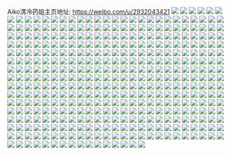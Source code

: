 Aiko清冷药姐主页地址: https://weibo.com/u/2932043421 
![](https://wx4.sinaimg.cn/mw2000/aec36e9dgy1h8s4ilbsqoj21sc2dskjl.jpg) 
![](https://wx4.sinaimg.cn/mw2000/aec36e9dgy1h8ps9ouag6j21sa2drhdu.jpg) 
![](https://wx4.sinaimg.cn/mw2000/aec36e9dgy1h8ps9psqv7j21sc2dsx6p.jpg) 
![](https://wx4.sinaimg.cn/mw2000/aec36e9dgy1h8ps9nc9ssj21wb2o04qr.jpg) 
![](https://wx4.sinaimg.cn/mw2000/aec36e9dgy1h8n1p3twzoj22c0340npe.jpg) 
![](https://wx4.sinaimg.cn/mw2000/aec36e9dgy1h8n1p7eux5j21ur2age82.jpg) 
![](https://wx4.sinaimg.cn/mw2000/aec36e9dgy1h8n1pb86t1j23402c01l1.jpg) 
![](https://wx4.sinaimg.cn/mw2000/aec36e9dgy1h8n1pct5vlj21sc2dsb29.jpg) 
![](https://wx4.sinaimg.cn/mw2000/aec36e9dgy1h8n1peg4q4j218t11wdyo.jpg) 
![](https://wx4.sinaimg.cn/mw2000/aec36e9dgy1h8n1p294qnj230n2c0x6r.jpg) 
![](https://wx4.sinaimg.cn/mw2000/aec36e9dgy1h8its49s6mj22062o8qv6.jpg) 
![](https://wx4.sinaimg.cn/mw2000/aec36e9dgy1h8itrxuomhj21sc2dsnpd.jpg) 
![](https://wx4.sinaimg.cn/mw2000/aec36e9dgy1h8itsaxa12j22by21db29.jpg) 
![](https://wx4.sinaimg.cn/mw2000/aec36e9dgy1h8its6s62gj20zt15bqgy.jpg) 
![](https://wx4.sinaimg.cn/mw2000/aec36e9dgy1h8itrtupacj21xj2e4npd.jpg) 
![](https://wx4.sinaimg.cn/mw2000/aec36e9dgy1h8its7j4k4j20zu0wan45.jpg) 
![](https://wx4.sinaimg.cn/mw2000/aec36e9dgy1h8ezkul1sgj20uq0u011i.jpg) 
![](https://wx4.sinaimg.cn/mw2000/aec36e9dgy1h8ezkq29z0j223v2t6kjl.jpg) 
![](https://wx4.sinaimg.cn/mw2000/aec36e9dgy1h8ezktohtoj21z42mue81.jpg) 
![](https://wx4.sinaimg.cn/mw2000/aec36e9dgy1h8ezku0p0yj20us0u0q4n.jpg) 
![](https://wx4.sinaimg.cn/mw2000/aec36e9dgy1h8ezko6eusj228q2zmx6q.jpg) 
![](https://wx4.sinaimg.cn/mw2000/aec36e9dgy1h8d3v05soij21jg24bx6p.jpg) 
![](https://wx4.sinaimg.cn/mw2000/aec36e9dgy1h8d3v6au6nj21y32iwb2a.jpg) 
![](https://wx4.sinaimg.cn/mw2000/aec36e9dgy1h8d4efwmmpj20u00xvdsp.jpg) 
![](https://wx4.sinaimg.cn/mw2000/aec36e9dgy1h8d502uj5oj21sa1w7e81.jpg) 
![](https://wx4.sinaimg.cn/mw2000/aec36e9dgy1h8d405sn65j223m2sue83.jpg) 
![](https://wx4.sinaimg.cn/mw2000/aec36e9dgy1h8d3vi07hkj224f2arnov.jpg) 
![](https://wx4.sinaimg.cn/mw2000/aec36e9dgy1h8d4lhpt1kj20u00xv155.jpg) 
![](https://wx4.sinaimg.cn/mw2000/aec36e9dgy1h8d3vn1or6j22132pgx6q.jpg) 
![](https://wx4.sinaimg.cn/mw2000/aec36e9dgy1h8d3vbpwqcj21na28zqv6.jpg) 
![](https://wx4.sinaimg.cn/mw2000/aec36e9dgy1h8ba5txc3pj226q2wz4qr.jpg) 
![](https://wx4.sinaimg.cn/mw2000/aec36e9dgy1h8ba690zg0j22c0340e84.jpg) 
![](https://wx4.sinaimg.cn/mw2000/aec36e9dgy1h8ba510fkzj228l33z4qq.jpg) 
![](https://wx4.sinaimg.cn/mw2000/aec36e9dgy1h8ba54ew3ij226d2whu0y.jpg) 
![](https://wx4.sinaimg.cn/mw2000/aec36e9dgy1h8ba6cb27rj20zu18fgzl.jpg) 
![](https://wx4.sinaimg.cn/mw2000/aec36e9dgy1h8ba5dvn2wj226h2wnb2b.jpg) 
![](https://wx4.sinaimg.cn/mw2000/aec36e9dgy1h8ba5muchnj22542uub2c.jpg) 
![](https://wx4.sinaimg.cn/mw2000/aec36e9dgy1h8ba6aj5z5j21n54pib29.jpg) 
![](https://wx4.sinaimg.cn/mw2000/aec36e9dgy1h8ba6cpqu8j20wf0qudot.jpg) 
![](https://wx4.sinaimg.cn/mw2000/aec36e9dgy1h7zrkwonzpj22c03404qr.jpg) 
![](https://wx4.sinaimg.cn/mw2000/aec36e9dgy1h7zrktcbb9j22662ptnpf.jpg) 
![](https://wx4.sinaimg.cn/mw2000/aec36e9dgy1h7zrkprcdtj226g2wmu0y.jpg) 
![](https://wx4.sinaimg.cn/mw2000/aec36e9dgy1h7zrkv8oluj22612n8npe.jpg) 
![](https://wx4.sinaimg.cn/mw2000/aec36e9dgy1h7zrkrl9p5j21sc2ds4qq.jpg) 
![](https://wx4.sinaimg.cn/mw2000/aec36e9dgy1h7zrkoam60j22632w4u0y.jpg) 
![](https://wx4.sinaimg.cn/mw2000/aec36e9dgy1h7zrkyxj9rj20u00yfgsy.jpg) 
![](https://wx4.sinaimg.cn/mw2000/aec36e9dgy1h7zrklp522j22c0340hdv.jpg) 
![](https://wx4.sinaimg.cn/mw2000/aec36e9dly1h7u5edj8bcj20pr0pj795.jpg) 
![](https://wx4.sinaimg.cn/mw2000/aec36e9dly1h7u5cjfpgfj227f2xw1ky.jpg) 
![](https://wx4.sinaimg.cn/mw2000/aec36e9dly1h7u5d2iuh6j216o1kw7qi.jpg) 
![](https://wx4.sinaimg.cn/mw2000/aec36e9dly1h7u5d0acqkj21be1y9hdt.jpg) 
![](https://wx4.sinaimg.cn/mw2000/aec36e9dly1h7u5d4q1fkj21jt2rmkjl.jpg) 
![](https://wx4.sinaimg.cn/mw2000/aec36e9dly1h7u5cubnkvj223o3404qr.jpg) 
![](https://wx4.sinaimg.cn/mw2000/aec36e9dly1h7u5eimhy3j20xb15f7cp.jpg) 
![](https://wx4.sinaimg.cn/mw2000/aec36e9dly1h7u5cg12x3j20zu15edsv.jpg) 
![](https://wx4.sinaimg.cn/mw2000/aec36e9dgy1h7s6olb9rkj22202qox6p.jpg) 
![](https://wx4.sinaimg.cn/mw2000/aec36e9dgy1h7ic4c69g7j21hm1pthdt.jpg) 
![](https://wx4.sinaimg.cn/mw2000/aec36e9dgy1h7ic4ssjr2j20u0113n54.jpg) 
![](https://wx4.sinaimg.cn/mw2000/aec36e9dgy1h7ic3dzoyjj21ut2q8x6q.jpg) 
![](https://wx4.sinaimg.cn/mw2000/aec36e9dgy1h7ic3q8kukj224z2x1kjo.jpg) 
![](https://wx4.sinaimg.cn/mw2000/aec36e9dgy1h7ic3xl8nlj221h290kjm.jpg) 
![](https://wx4.sinaimg.cn/mw2000/aec36e9dgy1h7ic45drr4j21nm284npd.jpg) 
![](https://wx4.sinaimg.cn/mw2000/aec36e9dgy1h7ic4v6za5j20u00rsn7n.jpg) 
![](https://wx4.sinaimg.cn/mw2000/aec36e9dgy1h7ic4ykfoqj20u00tn4bj.jpg) 
![](https://wx4.sinaimg.cn/mw2000/aec36e9dgy1h7ic4walpdj20u00tothm.jpg) 
![](https://wx4.sinaimg.cn/mw2000/aec36e9dgy1h7fb4cser0j219n1kwnly.jpg) 
![](https://wx4.sinaimg.cn/mw2000/aec36e9dgy1h7fb4dqy93j21sc2dskb7.jpg) 
![](https://wx4.sinaimg.cn/mw2000/aec36e9dgy1h7fcapd0u7j22hq1vyb29.jpg) 
![](https://wx4.sinaimg.cn/mw2000/aec36e9dgy1h7fb4bz1g6j21kw1kwaua.jpg) 
![](https://wx4.sinaimg.cn/mw2000/aec36e9dgy1h7dqc9m3g5j22c0340u0y.jpg) 
![](https://wx4.sinaimg.cn/mw2000/aec36e9dgy1h7aayrwzwaj216n1kwx3f.jpg) 
![](https://wx4.sinaimg.cn/mw2000/aec36e9dgy1h7aaz559puj20rj0vwtcu.jpg) 
![](https://wx4.sinaimg.cn/mw2000/aec36e9dgy1h7aaypp6fbj22vm25pqv7.jpg) 
![](https://wx4.sinaimg.cn/mw2000/aec36e9dgy1h7aaz1wbtcj22ta1ble81.jpg) 
![](https://wx4.sinaimg.cn/mw2000/aec36e9dgy1h7aaz0scprj22362s84qq.jpg) 
![](https://wx4.sinaimg.cn/mw2000/aec36e9dgy1h7aaz5lgn4j20u00yowfo.jpg) 
![](https://wx4.sinaimg.cn/mw2000/aec36e9dly1h73dwaxc4tj21zx2nwkjn.jpg) 
![](https://wx4.sinaimg.cn/mw2000/aec36e9dly1h73dw3w0d9j217q1uunjg.jpg) 
![](https://wx4.sinaimg.cn/mw2000/aec36e9dly1h73dwh1m38j2236236afm.jpg) 
![](https://wx4.sinaimg.cn/mw2000/aec36e9dly1h73dwdepg7j21vg2lb4qq.jpg) 
![](https://wx4.sinaimg.cn/mw2000/aec36e9dly1h73e3r8a11j212c1cvqgt.jpg) 
![](https://wx4.sinaimg.cn/mw2000/aec36e9dly1h73e3s9jtvj21i02ao43d.jpg) 
![](https://wx4.sinaimg.cn/mw2000/aec36e9dly1h6wixku2fyj214s1kvgqp.jpg) 
![](https://wx4.sinaimg.cn/mw2000/aec36e9dly1h6wixlmryij21sc2dsq8i.jpg) 
![](https://wx4.sinaimg.cn/mw2000/aec36e9dly1h6wixtoa4qj20zu1827jo.jpg) 
![](https://wx4.sinaimg.cn/mw2000/aec36e9dly1h6wixjtr0mj227r2yd4qr.jpg) 
![](https://wx4.sinaimg.cn/mw2000/aec36e9dly1h6wixqpv7cj21r22h9kjl.jpg) 
![](https://wx4.sinaimg.cn/mw2000/aec36e9dly1h6ulrdju30j21ll2gx7kt.jpg) 
![](https://wx4.sinaimg.cn/mw2000/aec36e9dly1h6ulwcvzi0j20u0116wr3.jpg) 
![](https://wx4.sinaimg.cn/mw2000/aec36e9dly1h6ulrt276ej20tz0t9gvk.jpg) 
![](https://wx4.sinaimg.cn/mw2000/aec36e9dly1h6unqqp3dwj21f41vqkjl.jpg) 
![](https://wx4.sinaimg.cn/mw2000/aec36e9dly1h6rwcyseg1j21vc228b29.jpg) 
![](https://wx4.sinaimg.cn/mw2000/aec36e9dly1h6rwau6qnkj220c2ojdt4.jpg) 
![](https://wx4.sinaimg.cn/mw2000/aec36e9dgy1h6rthwp89yj21mb25xn7d.jpg) 
![](https://wx4.sinaimg.cn/mw2000/aec36e9dgy1h6ruxf9ui6j22402tcx6q.jpg) 
![](https://wx4.sinaimg.cn/mw2000/aec36e9dly1h6rwpjlr4ej20zt1b67fc.jpg) 
![](https://wx4.sinaimg.cn/mw2000/aec36e9dly1h6rwanm9haj22bz33z1ky.jpg) 
![](https://wx4.sinaimg.cn/mw2000/aec36e9dly1h6rwrcwpcjj20u01184dw.jpg) 
![](https://wx4.sinaimg.cn/mw2000/aec36e9dgy1h6li6ut8bbj21wg2bbb29.jpg) 
![](https://wx4.sinaimg.cn/mw2000/aec36e9dgy1h6li6yt3d7j216o1kwgo8.jpg) 
![](https://wx4.sinaimg.cn/mw2000/aec36e9dgy1h6li6pi8t6j22442v37wi.jpg) 
![](https://wx4.sinaimg.cn/mw2000/aec36e9dgy1h6li6kz9d7j22c0340qv5.jpg) 
![](https://wx4.sinaimg.cn/mw2000/aec36e9dgy1h6li6xh72oj216o1kwq4w.jpg) 
![](https://wx4.sinaimg.cn/mw2000/aec36e9dgy1h6li6me2ytj216o1kw4qp.jpg) 
![](https://wx4.sinaimg.cn/mw2000/aec36e9dgy1h6li6ti5lyj22c0340hdu.jpg) 
![](https://wx4.sinaimg.cn/mw2000/aec36e9dgy1h6cstk5wm0j21zk33yqv6.jpg) 
![](https://wx4.sinaimg.cn/mw2000/aec36e9dgy1h6csuo7jbjj20zo0zddi2.jpg) 
![](https://wx4.sinaimg.cn/mw2000/aec36e9dgy1h6cstm1wp8j20zn1b3tbq.jpg) 
![](https://wx4.sinaimg.cn/mw2000/aec36e9dgy1h6csumu8u4j20zo0zfq4a.jpg) 
![](https://wx4.sinaimg.cn/mw2000/aec36e9dgy1h6csthiznzj22bz2bze82.jpg) 
![](https://wx4.sinaimg.cn/mw2000/aec36e9dgy1h6csunj2s6j20zo18bjug.jpg) 
![](https://wx4.sinaimg.cn/mw2000/aec36e9dgy1h6b7nl9n66j215o1edqv5.jpg) 
![](https://wx4.sinaimg.cn/mw2000/aec36e9dgy1h6b7npb9ifj21df2a8h7s.jpg) 
![](https://wx4.sinaimg.cn/mw2000/aec36e9dgy1h6b7n6wvizj21sb2dr4qp.jpg) 
![](https://wx4.sinaimg.cn/mw2000/aec36e9dgy1h6b7nus2ltj20u011djub.jpg) 
![](https://wx4.sinaimg.cn/mw2000/aec36e9dgy1h6b7n3gvf3j21kw16nb29.jpg) 
![](https://wx4.sinaimg.cn/mw2000/aec36e9dgy1h6b7nb0exnj21r123idms.jpg) 
![](https://wx4.sinaimg.cn/mw2000/aec36e9dgy1h61dqbeeg4j21cr2cugqz.jpg) 
![](https://wx4.sinaimg.cn/mw2000/aec36e9dgy1h61dqim1u4j22zv28w1kz.jpg) 
![](https://wx4.sinaimg.cn/mw2000/aec36e9dgy1h61dqvuehzj22c0340k2e.jpg) 
![](https://wx4.sinaimg.cn/mw2000/aec36e9dgy1h61dqpaqo8j220t2p3npe.jpg) 
![](https://wx4.sinaimg.cn/mw2000/aec36e9dgy1h61dqfz7yej21cr1crjtn.jpg) 
![](https://wx4.sinaimg.cn/mw2000/aec36e9dgy1h61dr0eqsnj20zo1auwik.jpg) 
![](https://wx4.sinaimg.cn/mw2000/aec36e9dgy1h61dqmezypj233t1t1u0y.jpg) 
![](https://wx4.sinaimg.cn/mw2000/aec36e9dgy1h61dqz8wbdj22c0340e84.jpg) 
![](https://wx4.sinaimg.cn/mw2000/aec36e9dgy1h5vhyad7dbj21s921me81.jpg) 
![](https://wx4.sinaimg.cn/mw2000/aec36e9dgy1h5vhy51vd4j21s91w5dkg.jpg) 
![](https://wx4.sinaimg.cn/mw2000/aec36e9dgy1h5uo9hyjfqj22a633tqva.jpg) 
![](https://wx4.sinaimg.cn/mw2000/aec36e9dgy1h5uooqo3phj20u00yejt0.jpg) 
![](https://wx4.sinaimg.cn/mw2000/aec36e9dgy1h5uo8x7aswj220i2opx6p.jpg) 
![](https://wx4.sinaimg.cn/mw2000/aec36e9dgy1h5uo8vywzsj213v1jekax.jpg) 
![](https://wx4.sinaimg.cn/mw2000/aec36e9dgy1h5uo9bdk26j22c02ot7wi.jpg) 
![](https://wx4.sinaimg.cn/mw2000/aec36e9dgy1h5uo980jh1j222433r4qp.jpg) 
![](https://wx4.sinaimg.cn/mw2000/aec36e9dgy1h5uovjdp8hj22bw29pu0x.jpg) 
![](https://wx4.sinaimg.cn/mw2000/aec36e9dgy1h5uooy23l1j20u0116k2t.jpg) 
![](https://wx4.sinaimg.cn/mw2000/aec36e9dgy1h5p15evs24j21251eu42c.jpg) 
![](https://wx4.sinaimg.cn/mw2000/aec36e9dgy1h5p15cl7nrj20zo0z3758.jpg) 
![](https://wx4.sinaimg.cn/mw2000/aec36e9dgy1h5p15hnu63j20zo154q3u.jpg) 
![](https://wx4.sinaimg.cn/mw2000/aec36e9dgy1h5p15h5pgbj21p629kb29.jpg) 
![](https://wx4.sinaimg.cn/mw2000/aec36e9dgy1h5am0bnrlsj20zm1aoh0z.jpg) 
![](https://wx4.sinaimg.cn/mw2000/aec36e9dgy1h5am0abqu2j22322s3x6q.jpg) 
![](https://wx4.sinaimg.cn/mw2000/aec36e9dgy1h5am06xnvvj22c03407wk.jpg) 
![](https://wx4.sinaimg.cn/mw2000/aec36e9dgy1h5am0azcawj20t10t147o.jpg) 
![](https://wx4.sinaimg.cn/mw2000/aec36e9dgy1h58wgd687aj22bz33z1kz.jpg) 
![](https://wx4.sinaimg.cn/mw2000/aec36e9dgy1h58wgf5t8rj22c02ta7wi.jpg) 
![](https://wx4.sinaimg.cn/mw2000/aec36e9dgy1h58wj4zo8bj21sb2dr4qp.jpg) 
![](https://wx4.sinaimg.cn/mw2000/aec36e9dgy1h50o4lmkajj20zo17ugoh.jpg) 
![](https://wx4.sinaimg.cn/mw2000/aec36e9dgy1h50o4fsbk6j21hg1hgwyy.jpg) 
![](https://wx4.sinaimg.cn/mw2000/aec36e9dgy1h50o4f9c8pj218q121n84.jpg) 
![](https://wx4.sinaimg.cn/mw2000/aec36e9dgy1h50o4kwl4xj22bz33znpf.jpg) 
![](https://wx4.sinaimg.cn/mw2000/aec36e9dgy1h50o4le6bfj20zo0ygte0.jpg) 
![](https://wx4.sinaimg.cn/mw2000/aec36e9dgy1h50o4e3xu1j233z2bzqv6.jpg) 
![](https://wx4.sinaimg.cn/mw2000/aec36e9dgy1h50o4ep91pj20zo0xxjx4.jpg) 
![](https://wx4.sinaimg.cn/mw2000/aec36e9dgy1h50o4haovfj21ig1igtz5.jpg) 
![](https://wx4.sinaimg.cn/mw2000/aec36e9dgy1h50o4lx4m6j20zo0z8q65.jpg) 
![](https://wx4.sinaimg.cn/mw2000/aec36e9dgy1h4tvo4kay1j22bz33zkjo.jpg) 
![](https://wx4.sinaimg.cn/mw2000/aec36e9dgy1h4teqzuunej214m1n3nd5.jpg) 
![](https://wx4.sinaimg.cn/mw2000/aec36e9dgy1h4gxx3tmmbj21sc2dsu0x.jpg) 
![](https://wx4.sinaimg.cn/mw2000/aec36e9dgy1h4gxwve6l4j22x526uqv5.jpg) 
![](https://wx4.sinaimg.cn/mw2000/aec36e9dgy1h4gxx21hpaj22bz340e85.jpg) 
![](https://wx4.sinaimg.cn/mw2000/aec36e9dgy1h4gxx76fstj22c03404qr.jpg) 
![](https://wx4.sinaimg.cn/mw2000/aec36e9dgy1h4gxwwgs1kj20pv11an42.jpg) 
![](https://wx4.sinaimg.cn/mw2000/aec36e9dgy1h4gxx4wif2j22c0340qv6.jpg) 
![](https://wx4.sinaimg.cn/mw2000/aec36e9dgy1h4gxxjqnkqj20u01137hc.jpg) 
![](https://wx4.sinaimg.cn/mw2000/aec36e9dgy1h4gxwy5km3j22bz33z4qr.jpg) 
![](https://wx4.sinaimg.cn/mw2000/aec36e9dgy1h4gxww21lrj20u00ny41g.jpg) 
![](https://wx4.sinaimg.cn/mw2000/aec36e9dly1h44zwdwsyuj21sb2dr7wi.jpg) 
![](https://wx4.sinaimg.cn/mw2000/aec36e9dly1h441uiy69aj20zo18hk0v.jpg) 
![](https://wx4.sinaimg.cn/mw2000/aec36e9dly1h441ue44cuj22bz33z7wi.jpg) 
![](https://wx4.sinaimg.cn/mw2000/aec36e9dly1h441ukajjaj216n1kwh7y.jpg) 
![](https://wx4.sinaimg.cn/mw2000/aec36e9dly1h441ubco3xj221d2nl4qr.jpg) 
![](https://wx4.sinaimg.cn/mw2000/aec36e9dly1h441ujb8rej20zm16pdv9.jpg) 
![](https://wx4.sinaimg.cn/mw2000/aec36e9dly1h441ui945bj21o81o9tti.jpg) 
![](https://wx4.sinaimg.cn/mw2000/aec36e9dly1h441uhgty2j223e2sjnpf.jpg) 
![](https://wx4.sinaimg.cn/mw2000/aec36e9dly1h441umddv5j22c03407wk.jpg) 
![](https://wx4.sinaimg.cn/mw2000/aec36e9dly1h41qgeo7jvj22bz33ze83.jpg) 
![](https://wx4.sinaimg.cn/mw2000/aec36e9dly1h41qgfs613j221p2qahdt.jpg) 
![](https://wx4.sinaimg.cn/mw2000/aec36e9dly1h41qgc2yekj20zg1a8tmh.jpg) 
![](https://wx4.sinaimg.cn/mw2000/aec36e9dly1h41qgj43rvj22lf1y2kjl.jpg) 
![](https://wx4.sinaimg.cn/mw2000/aec36e9dly1h41qgqhgw5j22bz33z7wj.jpg) 
![](https://wx4.sinaimg.cn/mw2000/aec36e9dly1h41qgnlxosj22c0340npg.jpg) 
![](https://wx4.sinaimg.cn/mw2000/aec36e9dly1h41qghz544j21sb2dre82.jpg) 
![](https://wx4.sinaimg.cn/mw2000/aec36e9dgy1h3lehtl99aj22b6340b2a.jpg) 
![](https://wx4.sinaimg.cn/mw2000/aec36e9dgy1h3lehwdsogj20zo0qk0ul.jpg) 
![](https://wx4.sinaimg.cn/mw2000/aec36e9dgy1h3lehu8fiyj21pp2qux2o.jpg) 
![](https://wx4.sinaimg.cn/mw2000/aec36e9dgy1h3lehrnpaaj21oq1s9npd.jpg) 
![](https://wx4.sinaimg.cn/mw2000/aec36e9dgy1h3lehwnhw0j20zo0z8wmo.jpg) 
![](https://wx4.sinaimg.cn/mw2000/aec36e9dgy1h3lehv2e54j21zy2ny7wi.jpg) 
![](https://wx4.sinaimg.cn/mw2000/aec36e9dgy1h3lehx82abj20zo0zc78k.jpg) 
![](https://wx4.sinaimg.cn/mw2000/aec36e9dgy1h3lehvvvadj22c03407wh.jpg) 
![](https://wx4.sinaimg.cn/mw2000/aec36e9dgy1h3lehwxvi3j20ty0to79w.jpg) 
![](https://wx4.sinaimg.cn/mw2000/aec36e9dgy1h3i4d90uawj20u00m9dl8.jpg) 
![](https://wx4.sinaimg.cn/mw2000/aec36e9dgy1h3i4cpq529j223e2sj7wi.jpg) 
![](https://wx4.sinaimg.cn/mw2000/aec36e9dgy1h3i4ncy41fj22792xo7wh.jpg) 
![](https://wx4.sinaimg.cn/mw2000/aec36e9dgy1h3i4kjjvnnj23402c0x6p.jpg) 
![](https://wx4.sinaimg.cn/mw2000/aec36e9dgy1h37jlu4o9rj218j1kwnmp.jpg) 
![](https://wx4.sinaimg.cn/mw2000/aec36e9dgy1h36h1l9r6hj225c2v4x6q.jpg) 
![](https://wx4.sinaimg.cn/mw2000/aec36e9dgy1h36h23r5xnj20u00tjqan.jpg) 
![](https://wx4.sinaimg.cn/mw2000/aec36e9dgy1h36h1nnarlj2205205u0y.jpg) 
![](https://wx4.sinaimg.cn/mw2000/aec36e9dgy1h36h22ozffj20u00tjtd3.jpg) 
![](https://wx4.sinaimg.cn/mw2000/aec36e9dgy1h36h1orx5mj22c02qzkjm.jpg) 
![](https://wx4.sinaimg.cn/mw2000/aec36e9dgy1h36h1jlgsej224e2twkjl.jpg) 
![](https://wx4.sinaimg.cn/mw2000/aec36e9dgy1h36h23c5scj20u00tpwj8.jpg) 
![](https://wx4.sinaimg.cn/mw2000/aec36e9dgy1h36h1inwl8j224d2tuhdu.jpg) 
![](https://wx4.sinaimg.cn/mw2000/aec36e9dgy1h3112uz9hmj21kw1kwdxq.jpg) 
![](https://wx4.sinaimg.cn/mw2000/aec36e9dgy1h311l6nnrwj20u012wqh9.jpg) 
![](https://wx4.sinaimg.cn/mw2000/aec36e9dgy1h30zpe6f9xj225s2tze84.jpg) 
![](https://wx4.sinaimg.cn/mw2000/aec36e9dgy1h30zpkd9y1j20yi0ihq6l.jpg) 
![](https://wx4.sinaimg.cn/mw2000/aec36e9dgy1h30zphzp7sj22bz33zkjo.jpg) 
![](https://wx4.sinaimg.cn/mw2000/aec36e9dgy1h311lmsfrij20u013oalj.jpg) 
![](https://wx4.sinaimg.cn/mw2000/aec36e9dgy1h311lemokij20u013k14f.jpg) 
![](https://wx4.sinaimg.cn/mw2000/aec36e9dgy1h30zpjwyl4j21am1kwe81.jpg) 
![](https://wx4.sinaimg.cn/mw2000/aec36e9dgy1h311j4xwr6j20zm0tkjws.jpg) 
![](https://wx4.sinaimg.cn/mw2000/aec36e9dly1h2p1xzo2gyj20u00tln5l.jpg) 
![](https://wx4.sinaimg.cn/mw2000/aec36e9dly1h2p1pabuovj23402c07wj.jpg) 
![](https://wx4.sinaimg.cn/mw2000/aec36e9dly1h2p1xaqi3ej20u00trqgt.jpg) 
![](https://wx4.sinaimg.cn/mw2000/aec36e9dly1h2p1x2ws6nj20u00uzwqw.jpg) 
![](https://wx4.sinaimg.cn/mw2000/aec36e9dly1h2p1xvbonmj20u00t9qh4.jpg) 
![](https://wx4.sinaimg.cn/mw2000/aec36e9dly1h2khl2hqbej20zm14hgr7.jpg) 
![](https://wx4.sinaimg.cn/mw2000/aec36e9dly1h2kh4y5o29j223i2goqu3.jpg) 
![](https://wx4.sinaimg.cn/mw2000/aec36e9dly1h2kh4zbzoaj22c0340npe.jpg) 
![](https://wx4.sinaimg.cn/mw2000/aec36e9dly1h2kh50065ij226c2wghdt.jpg) 
![](https://wx4.sinaimg.cn/mw2000/aec36e9dly1h2khdlgb7wj20zm0z2aqr.jpg) 
![](https://wx4.sinaimg.cn/mw2000/aec36e9dly1h2kh50sfx5j223i2go7s5.jpg) 
![](https://wx4.sinaimg.cn/mw2000/aec36e9dly1h2khaldajfj227y1l4k7x.jpg) 
![](https://wx4.sinaimg.cn/mw2000/aec36e9dly1h2kh51r5jmj22bz33ze81.jpg) 
![](https://wx4.sinaimg.cn/mw2000/aec36e9dly1h2khdlqg93j20zm0yx7jp.jpg) 
![](https://wx4.sinaimg.cn/mw2000/aec36e9dgy1h28vgiypu8j21s91s9npd.jpg) 
![](https://wx4.sinaimg.cn/mw2000/aec36e9dgy1h28vemp8cmj20zm0pqgse.jpg) 
![](https://wx4.sinaimg.cn/mw2000/aec36e9dgy1h28vgl564tj20zn17p7l9.jpg) 
![](https://wx4.sinaimg.cn/mw2000/aec36e9dgy1h28vgk8ojhj21y32lgx6p.jpg) 
![](https://wx4.sinaimg.cn/mw2000/aec36e9dgy1h28vj3g6xdj20zj0o6do0.jpg) 
![](https://wx4.sinaimg.cn/mw2000/aec36e9dgy1h28vghx29qj21zt2nrb2a.jpg) 
![](https://wx4.sinaimg.cn/mw2000/aec36e9dgy1h23ag71zeij21pu3407wi.jpg) 
![](https://wx4.sinaimg.cn/mw2000/aec36e9dgy1h1hnjhkeeej224c24cqv6.jpg) 
![](https://wx4.sinaimg.cn/mw2000/aec36e9dgy1h1hnjqrx7qj22602w0x6q.jpg) 
![](https://wx4.sinaimg.cn/mw2000/aec36e9dgy1h1hnjbhf1ij20zo1804bh.jpg) 
![](https://wx4.sinaimg.cn/mw2000/aec36e9dgy1h1hnjm8n5jj22bz33z4qs.jpg) 
![](https://wx4.sinaimg.cn/mw2000/aec36e9dgy1h1dqbrx7soj20u010wn39.jpg) 
![](https://wx4.sinaimg.cn/mw2000/aec36e9dgy1h1dzjbzee5j20xf11bdse.jpg) 
![](https://wx4.sinaimg.cn/mw2000/aec36e9dgy1h1dqaz98zej22202qo7wi.jpg) 
![](https://wx4.sinaimg.cn/mw2000/aec36e9dgy1h1dzjcewjkj20vy0z3qgk.jpg) 
![](https://wx4.sinaimg.cn/mw2000/aec36e9dgy1h1dqbsitm1j20u013s4b0.jpg) 
![](https://wx4.sinaimg.cn/mw2000/aec36e9dgy1h1ea5izj8rj21wv2ju4qr.jpg) 
![](https://wx4.sinaimg.cn/mw2000/aec36e9dgy1h1dzkhso71j20zn16r7eh.jpg) 
![](https://wx4.sinaimg.cn/mw2000/aec36e9dgy1h1dqb0xtnjj22kg220kjl.jpg) 
![](https://wx4.sinaimg.cn/mw2000/aec36e9dgy1h1ep2174cvj20u011a7fs.jpg) 
![](https://wx4.sinaimg.cn/mw2000/aec36e9dgy1h1dqlcp955j21o02804qr.jpg) 
![](https://wx4.sinaimg.cn/mw2000/aec36e9dgy1h1dqldt6tej2149149awk.jpg) 
![](https://wx4.sinaimg.cn/mw2000/aec36e9dgy1h1dqliy7lyj22c0340u0x.jpg) 
![](https://wx4.sinaimg.cn/mw2000/aec36e9dgy1h1dr7v98ljj20uk0u0n38.jpg) 
![](https://wx4.sinaimg.cn/mw2000/aec36e9dgy1h1dqlhochpj22c03404qr.jpg) 
![](https://wx4.sinaimg.cn/mw2000/aec36e9dgy1h1dqn6814mj20u011ge07.jpg) 
![](https://wx4.sinaimg.cn/mw2000/aec36e9dgy1h1dqzgvqitj20u00k1q5i.jpg) 
![](https://wx4.sinaimg.cn/mw2000/aec36e9dgy1h1dqledzl2j2149149h78.jpg) 
![](https://wx4.sinaimg.cn/mw2000/aec36e9dgy1h15jk9v3hjj21251dk1kx.jpg) 
![](https://wx4.sinaimg.cn/mw2000/aec36e9dgy1h10svheie4j20zo12rk1p.jpg) 
![](https://wx4.sinaimg.cn/mw2000/aec36e9dgy1h10svddyruj21sb2drqv6.jpg) 
![](https://wx4.sinaimg.cn/mw2000/aec36e9dgy1h10svgh9lrj22c03404qr.jpg) 
![](https://wx4.sinaimg.cn/mw2000/aec36e9dgy1h10svbd27hj21gw1gwqtl.jpg) 
![](https://wx4.sinaimg.cn/mw2000/aec36e9dgy1h10svgztx5j20zo12lwlb.jpg) 
![](https://wx4.sinaimg.cn/mw2000/aec36e9dgy1h10sve2omjj216o1kwh9g.jpg) 
![](https://wx4.sinaimg.cn/mw2000/aec36e9dgy1h10svhomnxj20ps0v5gpc.jpg) 
![](https://wx4.sinaimg.cn/mw2000/aec36e9dgy1h10t72bva9j20oq0oajvj.jpg) 
![](https://wx4.sinaimg.cn/mw2000/aec36e9dgy1h10szs7wi3j20u00zcwou.jpg) 
![](https://wx4.sinaimg.cn/mw2000/aec36e9dgy1h0xj6dpl8yj211k1e2az7.jpg) 
![](https://wx4.sinaimg.cn/mw2000/aec36e9dgy1h0xj6eojb6j20u013an48.jpg) 
![](https://wx4.sinaimg.cn/mw2000/aec36e9dgy1h0xj6gfbjkj216n1kw7wh.jpg) 
![](https://wx4.sinaimg.cn/mw2000/aec36e9dgy1h0xj6f2vwvj20u00mr795.jpg) 
![](https://wx4.sinaimg.cn/mw2000/aec36e9dgy1h0xj6gv7jnj20zm0ybn7f.jpg) 
![](https://wx4.sinaimg.cn/mw2000/aec36e9dgy1h0xj6c5wrmj20u013mwhp.jpg) 
![](https://wx4.sinaimg.cn/mw2000/aec36e9dgy1h0xj6frvg2j20n00m8q5o.jpg) 
![](https://wx4.sinaimg.cn/mw2000/aec36e9dgy1h0xj6d3k6hj216o1hk7wh.jpg) 
![](https://wx4.sinaimg.cn/mw2000/aec36e9dgy1h0xj6fepn7j20u00tsdn2.jpg) 
![](https://wx4.sinaimg.cn/mw2000/aec36e9dgy1h0rqz8dixhj2125125n6u.jpg) 
![](https://wx4.sinaimg.cn/mw2000/aec36e9dgy1h0qnb5qmabj21z72icqv6.jpg) 
![](https://wx4.sinaimg.cn/mw2000/aec36e9dgy1h0qnb91gdhj223c2sge82.jpg) 
![](https://wx4.sinaimg.cn/mw2000/aec36e9dgy1h0qnba7r4oj20zm0op0yn.jpg) 
![](https://wx4.sinaimg.cn/mw2000/aec36e9dgy1h0qnbalkljj20zo0yxae3.jpg) 
![](https://wx4.sinaimg.cn/mw2000/aec36e9dgy1h0qnbbiw7aj219y1gmnmr.jpg) 
![](https://wx4.sinaimg.cn/mw2000/aec36e9dgy1h0qnb7igw5j224c2tt4qr.jpg) 
![](https://wx4.sinaimg.cn/mw2000/aec36e9dgy1h0qnb9vd1mj21cm207b29.jpg) 
![](https://wx4.sinaimg.cn/mw2000/aec36e9dgy1h0qnbcdz48j20u00uvq8a.jpg) 
![](https://wx4.sinaimg.cn/mw2000/aec36e9dgy1h0qnbbxc2tj20u0116wlh.jpg) 
![](https://wx4.sinaimg.cn/mw2000/aec36e9dgy1h0nb93ijutj21zc33z7wj.jpg) 
![](https://wx4.sinaimg.cn/mw2000/aec36e9dgy1h0nb91wq7dj22bz33z4qu.jpg) 
![](https://wx4.sinaimg.cn/mw2000/aec36e9dgy1h0nb8wm8eij20u110xtgi.jpg) 
![](https://wx4.sinaimg.cn/mw2000/aec36e9dgy1h0nb9kyw5gj22c0340kjp.jpg) 
![](https://wx4.sinaimg.cn/mw2000/aec36e9dgy1h0e5szrrosj20u010gk6z.jpg) 
![](https://wx4.sinaimg.cn/mw2000/aec36e9dgy1h0e5rgsd77j20zn14val4.jpg) 
![](https://wx4.sinaimg.cn/mw2000/aec36e9dgy1h0e5qx78jfj221z1yhu0x.jpg) 
![](https://wx4.sinaimg.cn/mw2000/aec36e9dgy1h0e5r1j2qpj22qo2207wj.jpg) 
![](https://wx4.sinaimg.cn/mw2000/aec36e9dgy1h0e5r3ug79j221z2qnhdu.jpg) 
![](https://wx4.sinaimg.cn/mw2000/aec36e9dgy1h0e5qyqc41j21s61dl4qp.jpg) 
![](https://wx4.sinaimg.cn/mw2000/aec36e9dgy1h0e5qy1nz6j20tw0y0k1w.jpg) 
![](https://wx4.sinaimg.cn/mw2000/aec36e9dgy1h0e5r4loo9j214w1umhci.jpg) 
![](https://wx4.sinaimg.cn/mw2000/aec36e9dgy1h0e5qxkkswj20u00ymafq.jpg) 
![](https://wx4.sinaimg.cn/mw2000/aec36e9dgy1h0btm33r3tj20u0140tkp.jpg) 
![](https://wx4.sinaimg.cn/mw2000/aec36e9dgy1h0atl21nm4j20zo18d7pl.jpg) 
![](https://wx4.sinaimg.cn/mw2000/aec36e9dgy1h0atl52vlwj21ho1hoe81.jpg) 
![](https://wx4.sinaimg.cn/mw2000/aec36e9dgy1h0btmdn94jj20u00wptk5.jpg) 
![](https://wx4.sinaimg.cn/mw2000/aec36e9dgy1h0br3s5z41j21900u0ts7.jpg) 
![](https://wx4.sinaimg.cn/mw2000/aec36e9dgy1h0btmtqdkaj20u0140n9f.jpg) 
![](https://wx4.sinaimg.cn/mw2000/aec36e9dgy1h0bo5ga60xj21im1r67wi.jpg) 
![](https://wx4.sinaimg.cn/mw2000/aec36e9dgy1h0atl2dzvtj20ue0u0thv.jpg) 
![](https://wx4.sinaimg.cn/mw2000/aec36e9dgy1h0bqhd5nlcj20ss0ss7ag.jpg) 
![](https://wx4.sinaimg.cn/mw2000/aec36e9dgy1gzmaxa79g9j20zo0zjk0u.jpg) 
![](https://wx4.sinaimg.cn/mw2000/aec36e9dgy1gzmax8cjx4j21gf1zk1kx.jpg) 
![](https://wx4.sinaimg.cn/mw2000/aec36e9dgy1gzmaxao7adj20u00u07a9.jpg) 
![](https://wx4.sinaimg.cn/mw2000/aec36e9dgy1gzmaxbrzp3j21h4211hdt.jpg) 
![](https://wx4.sinaimg.cn/mw2000/aec36e9dgy1gzmaxcaek7j216e1bo16h.jpg) 
![](https://wx4.sinaimg.cn/mw2000/aec36e9dgy1gzmaxcs7hij20qr0sx7ak.jpg) 
![](https://wx4.sinaimg.cn/mw2000/aec36e9dgy1gzmaxd99zej20u00yhaf0.jpg) 
![](https://wx4.sinaimg.cn/mw2000/aec36e9dgy1gzmaxe3h4tj21gc200hdt.jpg) 
![](https://wx4.sinaimg.cn/mw2000/aec36e9dgy1gz4xceson5j20u01400z6.jpg) 
![](https://wx4.sinaimg.cn/mw2000/aec36e9dgy1gz4xccpq79j21961l57wh.jpg) 
![](https://wx4.sinaimg.cn/mw2000/aec36e9dgy1gz4xcf83a6j20u014046e.jpg) 
![](https://wx4.sinaimg.cn/mw2000/aec36e9dgy1gz4xcee8x3j22bz2bzhdv.jpg) 
![](https://wx4.sinaimg.cn/mw2000/aec36e9dgy1gz4xllpufyj20zm0neq96.jpg) 
![](https://wx4.sinaimg.cn/mw2000/aec36e9dgy1gz4xcd53bpj20u313pni7.jpg) 
![](https://wx4.sinaimg.cn/mw2000/aec36e9dgy1gz4xpdb7zbj20zn17an4u.jpg) 
![](https://wx4.sinaimg.cn/mw2000/aec36e9dgy1gz4xcfjrj5j20xt1ab7kv.jpg) 
![](https://wx4.sinaimg.cn/mw2000/aec36e9dgy1gz4xchmvh4j21w02inb2b.jpg) 
![](https://wx4.sinaimg.cn/mw2000/aec36e9dgy1gz3sd9c9ibj21ox17o1kx.jpg) 
![](https://wx4.sinaimg.cn/mw2000/aec36e9dgy1gz3sdcc7ppj215o1jk7wh.jpg) 
![](https://wx4.sinaimg.cn/mw2000/aec36e9dgy1gz3sdb8lzij21vk1eokjl.jpg) 
![](https://wx4.sinaimg.cn/mw2000/aec36e9dgy1gz3t6z0wy3j20u00ss0v6.jpg) 
![](https://wx4.sinaimg.cn/mw2000/aec36e9dgy1gz3sg8mlxpj20u00xcqd7.jpg) 
![](https://wx4.sinaimg.cn/mw2000/aec36e9dgy1gz3sd7vqa2j22qn1tre82.jpg) 
![](https://wx4.sinaimg.cn/mw2000/aec36e9dgy1gz3sd6nm2pj215o0v8dux.jpg) 
![](https://wx4.sinaimg.cn/mw2000/aec36e9dgy1gz3t6zvs8cj20tz0yqq6p.jpg) 
![](https://wx4.sinaimg.cn/mw2000/aec36e9dgy1gz3tcqax8lj20u013l17g.jpg) 
![](https://wx4.sinaimg.cn/mw2000/aec36e9dgy1gyx0fbg4ixj20wh142qbs.jpg) 
![](https://wx4.sinaimg.cn/mw2000/aec36e9dgy1gyx0eke1d9j20zx0zxtre.jpg) 
![](https://wx4.sinaimg.cn/mw2000/aec36e9dgy1gyx0fakcwmj20zo186dtb.jpg) 
![](https://wx4.sinaimg.cn/mw2000/aec36e9dgy1gyx0eogu87j21w01w0qv6.jpg) 
![](https://wx4.sinaimg.cn/mw2000/aec36e9dgy1gyx0ekw3k5j20zm1b37fx.jpg) 
![](https://wx4.sinaimg.cn/mw2000/aec36e9dgy1gyx0emfyqlj21w02in7wj.jpg) 
![](https://wx4.sinaimg.cn/mw2000/aec36e9dgy1gyuourq1q8j211i0tydqh.jpg) 
![](https://wx4.sinaimg.cn/mw2000/aec36e9dgy1gyuo2z5aiij20rt0rtajx.jpg) 
![](https://wx4.sinaimg.cn/mw2000/aec36e9dgy1gyuo30hai5j20u0140dw8.jpg) 
![](https://wx4.sinaimg.cn/mw2000/aec36e9dgy1gyuo2y7bncj20t612utod.jpg) 
![](https://wx4.sinaimg.cn/mw2000/aec36e9dgy1gyuq5fovlvj20zm0yxk33.jpg) 
![](https://wx4.sinaimg.cn/mw2000/aec36e9dgy1gyuo2x2hu0j20n00ikjtu.jpg) 
![](https://wx4.sinaimg.cn/mw2000/aec36e9dgy1gyuox1tlg3j20u00tv4aa.jpg) 
![](https://wx4.sinaimg.cn/mw2000/aec36e9dgy1gyuox3dfrij20zx0yhh6i.jpg) 
![](https://wx4.sinaimg.cn/mw2000/aec36e9dgy1gyq4d487vgj21w02inb2b.jpg) 
![](https://wx4.sinaimg.cn/mw2000/aec36e9dgy1gyq4cxs0rwj20zm0onjx6.jpg) 
![](https://wx4.sinaimg.cn/mw2000/aec36e9dgy1gyq4727s6uj20tz13a46y.jpg) 
![](https://wx4.sinaimg.cn/mw2000/aec36e9dgy1gyq43xc6tyj20u00u0tg6.jpg) 
![](https://wx4.sinaimg.cn/mw2000/aec36e9dgy1gyq3jjyfiej20zo17p7dq.jpg) 
![](https://wx4.sinaimg.cn/mw2000/aec36e9dgy1gyqsh8it1bj21dk1u3qv5.jpg) 
![](https://wx4.sinaimg.cn/mw2000/aec36e9dgy1gyq4d2fl44j22c0340nph.jpg) 
![](https://wx4.sinaimg.cn/mw2000/aec36e9dgy1gyqsvxpsp5j20zn19egux.jpg) 
![](https://wx4.sinaimg.cn/mw2000/aec36e9dgy1gyq4cybo8uj216o1kw7wh.jpg) 
![](https://wx4.sinaimg.cn/mw2000/aec36e9dgy1gypyx556aij20sg0sgds5.jpg) 
![](https://wx4.sinaimg.cn/mw2000/aec36e9dgy1gyot0r3d84j21400shwfh.jpg) 
![](https://wx4.sinaimg.cn/mw2000/aec36e9dgy1gypyx6bze0j20yd0zdwni.jpg) 
![](https://wx4.sinaimg.cn/mw2000/aec36e9dgy1gynx7i93v7j20u0140n2w.jpg) 
![](https://wx4.sinaimg.cn/mw2000/aec36e9dgy1gypyx5nvefj20u00zu18l.jpg) 
![](https://wx4.sinaimg.cn/mw2000/aec36e9dgy1gyosr9op0gj20ks0ks0wm.jpg) 
![](https://wx4.sinaimg.cn/mw2000/aec36e9dgy1gypyx61wlij20wk0wkdpw.jpg) 
![](https://wx4.sinaimg.cn/mw2000/aec36e9dgy1gyosy6yazoj20n00mojv8.jpg) 
![](https://wx4.sinaimg.cn/mw2000/aec36e9dgy1gypz2efve0j20n00n00yc.jpg) 
![](https://wx4.sinaimg.cn/mw2000/aec36e9dgy1gynthbr377j20w70w6aho.jpg) 
![](https://wx4.sinaimg.cn/mw2000/aec36e9dgy1gynthbbvk7j20tk0w316v.jpg) 
![](https://wx4.sinaimg.cn/mw2000/aec36e9dgy1gynthc8xquj20u0140qf4.jpg) 
![](https://wx4.sinaimg.cn/mw2000/aec36e9dgy1gynth93gtaj21400u0wtf.jpg) 
![](https://wx4.sinaimg.cn/mw2000/aec36e9dgy1gynth9iw8ej20n00lh0vs.jpg) 
![](https://wx4.sinaimg.cn/mw2000/aec36e9dgy1gyntht8vksj21kx1ydx6p.jpg) 
![](https://wx4.sinaimg.cn/mw2000/aec36e9dgy1gynth9w4ejj20n00saq6v.jpg) 
![](https://wx4.sinaimg.cn/mw2000/aec36e9dgy1gyntha7798j20sg0sgdk3.jpg) 
![](https://wx4.sinaimg.cn/mw2000/aec36e9dgy1gx4ak42hxfj20vz1kv4qp.jpg) 
![](https://wx4.sinaimg.cn/mw2000/003cqyqVgy1gvmvlmfzrej61w01tl4qp02.jpg) 
![](https://wx4.sinaimg.cn/mw2000/003cqyqVgy1gvmvi4qrqjj60u00vkah102.jpg) 
![](https://wx4.sinaimg.cn/mw2000/003cqyqVgy1gvmvlixqlaj60z21fpk4b02.jpg) 
![](https://wx4.sinaimg.cn/mw2000/003cqyqVgy1gvmvll19wuj60zk1beqbv02.jpg) 
![](https://wx4.sinaimg.cn/mw2000/003cqyqVgy1gvmvlltzynj62a2340x6p02.jpg) 
![](https://wx4.sinaimg.cn/mw2000/003cqyqVgy1gvmvljbncsj60zk18e14102.jpg) 
![](https://wx4.sinaimg.cn/mw2000/003cqyqVgy1gvmvljp4h3j60zm0z614v02.jpg) 
![](https://wx4.sinaimg.cn/mw2000/003cqyqVgy1gvmvlkmbvmj60zk1bejya02.jpg) 
![](https://wx4.sinaimg.cn/mw2000/003cqyqVgy1gvmvlk46hjj60zm17b15z02.jpg) 
![](https://wx4.sinaimg.cn/mw2000/003cqyqVgy1gtwnkptsvnj61m827ce8202.jpg) 
![](https://wx4.sinaimg.cn/mw2000/003cqyqVgy1gtwnkqz3pnj61if1ifnpd02.jpg) 
![](https://wx4.sinaimg.cn/mw2000/003cqyqVgy1gtwnkqbqqrj60zm0vbgu002.jpg) 
![](https://wx4.sinaimg.cn/mw2000/003cqyqVgy1gtwnknhml5j61w02k4x6q02.jpg) 
![](https://wx4.sinaimg.cn/mw2000/003cqyqVgy1gtwnkil17aj60zm14dnb802.jpg) 
![](https://wx4.sinaimg.cn/mw2000/003cqyqVgy1gtwnkkhaxjj61w01w0e8202.jpg) 
![](https://wx4.sinaimg.cn/mw2000/003cqyqVgy1gtrxn3ziblj62c0340b2a02.jpg) 
![](https://wx4.sinaimg.cn/mw2000/003cqyqVgy1gtrxn0egh1j61ho1zkhdt02.jpg) 
![](https://wx4.sinaimg.cn/mw2000/003cqyqVgy1gtrxn1m4e4j62c0340qv502.jpg) 
![](https://wx4.sinaimg.cn/mw2000/003cqyqVgy1gtvjmvjjcqj60u00w2ak002.jpg) 
![](https://wx4.sinaimg.cn/mw2000/003cqyqVgy1gtvjmuxud5j60u0154n7y02.jpg) 
![](https://wx4.sinaimg.cn/mw2000/003cqyqVgy1gtvjmw6e2kj60u0140wpl02.jpg) 
![](https://wx4.sinaimg.cn/mw2000/003cqyqVgy1gtrxmzcvvjj60qo0wc79202.jpg) 
![](https://wx4.sinaimg.cn/mw2000/003cqyqVgy1gtrxmyvmjkj61ho1ho1kx02.jpg) 
![](https://wx4.sinaimg.cn/mw2000/003cqyqVgy1gtvij4iic8j60u010in1602.jpg) 
